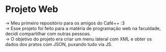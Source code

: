 # Projeto Web
-> Meu primeiro repositório para os amigos do Café++ :3 <br>
-> Esse projeto foi feito para a matéria de programação web na faculdade, decidi compartilhar com outras pessoas. <br>
-> O objetivo do projeto era criar um menu lateral com XML e obter os dados dos pratos com JSON, puxando tudo via JS.